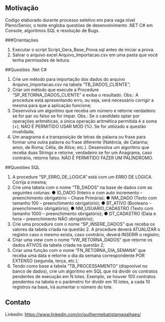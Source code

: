## Motivação

Codigo elaborado durante processo seletivo em para vaga nível Pleno/Senior, o teste engloba questões de desenvolvimento .NET C# em Console, algoritmos SQL e resolução de Bugs.



###Orientações 

1. Executar o script Script_Gera_Base_Prova.sql antes de iniciar a prova.
2. Salvar o arquivo excel Arquivo_Importacao.csv em uma pasta que você tenha permissões de leitura.



##Questões .Net C#

1.	Crie um método para importação dos dados do arquivo Arquivo_Importacao.csv na tabela “TB_DADOS_CLIENTE”; 
2. 	Criar um método que execute a Procedure “SP_RETORNA_DADOS_CLIENTE” e exiba o resultado. Obs.: A procedure está apresentando erro, ou seja, será necessário corrigir a mesma para que a aplicação funcione;
3.  Desenvolva um algoritmo que receba um número e retorne verdadeiro se for par ou falso se for ímpar. Obs.: Se o candidato optar por operações aritméticas, a única operação aritmética permitida é a soma (+), NÃO É PERMITIDO USAR MOD (%). Se for utilizado a questão invalidada;
4.  Um anagrama é a transposição de letras de palavra ou frase para formar uma outra palavra ou frase diferente (Natércia, de Catarina; amor, de Roma; Célia, de Alice; etc.). Desenvolva um algoritmo que receba duas Strings e retorne, verdadeiro se for um Anagrama, caso contrário, retorne falso. NÃO É PERMITIDO FAZER UM PALÍNDROMO.

##Questões SQL

1.	A procedure “SP_ERRO_DE_LOGICA” está com um ERRO DE LÓGICA. Corrija a mesma;
2.	Crie uma tabela com o nome “TB_DADOS” na base de dados com as seguintes colunas:
      ● ID_DADO (Inteiro e com auto incremento – preenchimento obrigatório – Chave Primária);
      ● NM_DADO (Texto com tamanho 100 – preenchimento obrigatório);
      ● BT_ATIVO (Booleano – preenchimento obrigatório);
      ● NM_USUARIO_CADASTRO (Texto com tamanho 1000 – preenchimento obrigatório);
      ● DT_CADASTRO (Data e hora – preenchimento NÃO obrigatório);
3.	Crie uma procedure com o nome “SP_INSERE_DADOS” que receba os valores da tabela criada na questão 2. A procedure deverá ATUALIZAR o registro caso o mesmo exista, caso contrário, deverá INSERIR o registro;      
4.	Criar uma view com o nome “VW_RETORNA_DADOS” que retorne os dados ATIVOS da tabela criada na questão 2;
5.	Criar uma função com o nome “FN_RETORNA_DIA_SEMANA” que receba uma data e retorne o dia da semana correspondente POR EXTENSO (segunda, terça, etc.);
6.	Tendo como base a tabela “TB_PROCESSAMENTO” (disponível no banco de dados), crie um algoritmo em SQL que irá dividir os contratos pendentes de execução em N lotes. Exemplo, se houver 100 contratos pendentes na tabela e o parâmetro for dividir em 10 lotes, a cada 10 registros na base, irá aumentar o número do lote.


## Contato ##
Linkedin: https://www.linkedin.com/in/guilhermebatistamagalhaes/
